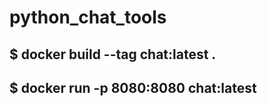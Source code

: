 python_chat_tools
====

## $ docker build --tag chat:latest .

## $ docker run -p 8080:8080 chat:latest
